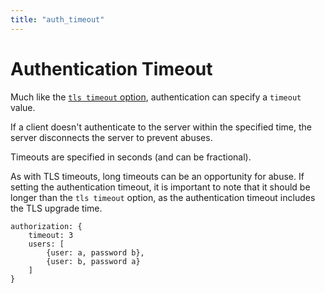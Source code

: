 ```yaml
---
title: "auth_timeout"
---
```

# Authentication Timeout

Much like the [`tls timeout` option](/running-a-nats-service/configuration/securing_nats/tls.md#tls-timeout), authentication can specify a `timeout` value.

If a client doesn't authenticate to the server within the specified time, the server disconnects the server to prevent abuses.

Timeouts are specified in seconds (and can be fractional).

As with TLS timeouts, long timeouts can be an opportunity for abuse. If setting the authentication timeout, it is important to note that it should be longer than the `tls timeout` option, as the authentication timeout includes the TLS upgrade time.

```
authorization: {
    timeout: 3
    users: [
        {user: a, password b},
        {user: b, password a}
    ]
}
```
